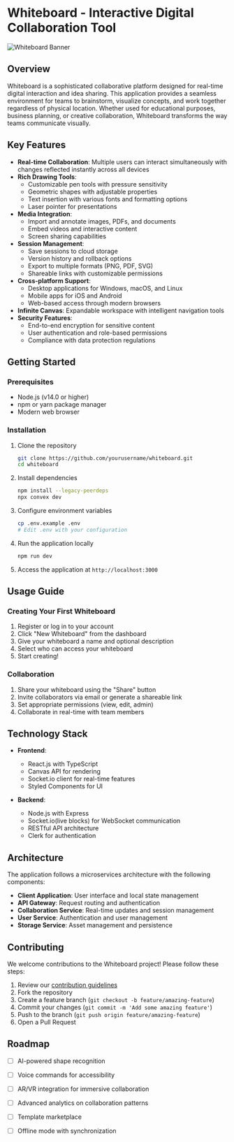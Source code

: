 # Whiteboard - Interactive Digital Collaboration Tool

![Whiteboard Banner](docs/assets/whiteboard-banner.png)

## Overview

Whiteboard is a sophisticated collaborative platform designed for real-time digital interaction and idea sharing. This application provides a seamless environment for teams to brainstorm, visualize concepts, and work together regardless of physical location. Whether used for educational purposes, business planning, or creative collaboration, Whiteboard transforms the way teams communicate visually.

## Key Features

- **Real-time Collaboration**: Multiple users can interact simultaneously with changes reflected instantly across all devices
- **Rich Drawing Tools**: 
    - Customizable pen tools with pressure sensitivity
    - Geometric shapes with adjustable properties
    - Text insertion with various fonts and formatting options
    - Laser pointer for presentations
- **Media Integration**: 
    - Import and annotate images, PDFs, and documents
    - Embed videos and interactive content
    - Screen sharing capabilities
- **Session Management**: 
    - Save sessions to cloud storage
    - Version history and rollback options
    - Export to multiple formats (PNG, PDF, SVG)
    - Shareable links with customizable permissions
- **Cross-platform Support**: 
    - Desktop applications for Windows, macOS, and Linux
    - Mobile apps for iOS and Android
    - Web-based access through modern browsers
- **Infinite Canvas**: Expandable workspace with intelligent navigation tools
- **Security Features**:
    - End-to-end encryption for sensitive content
    - User authentication and role-based permissions
    - Compliance with data protection regulations

## Getting Started

### Prerequisites
- Node.js (v14.0 or higher)
- npm or yarn package manager
- Modern web browser

### Installation

1. Clone the repository
     ```bash
     git clone https://github.com/yourusername/whiteboard.git
     cd whiteboard
     ```

2. Install dependencies
     ```bash
     npm install --legacy-peerdeps
     npx convex dev
     ```

3. Configure environment variables
     ```bash
     cp .env.example .env
     # Edit .env with your configuration
     ```

4. Run the application locally
     ```bash
     npm run dev
     ```

5. Access the application at `http://localhost:3000`

## Usage Guide

### Creating Your First Whiteboard

1. Register or log in to your account
2. Click "New Whiteboard" from the dashboard
3. Give your whiteboard a name and optional description
4. Select who can access your whiteboard
5. Start creating!

### Collaboration

1. Share your whiteboard using the "Share" button
2. Invite collaborators via email or generate a shareable link
3. Set appropriate permissions (view, edit, admin)
4. Collaborate in real-time with team members

## Technology Stack

- **Frontend**: 
    - React.js with TypeScript
    - Canvas API for rendering
    - Socket.io client for real-time features
    - Styled Components for UI

- **Backend**: 
    - Node.js with Express
    - Socket.io(live blocks) for WebSocket communication
    - RESTful API architecture
    - Clerk for authentication

## Architecture

The application follows a microservices architecture with the following components:

- **Client Application**: User interface and local state management
- **API Gateway**: Request routing and authentication
- **Collaboration Service**: Real-time updates and session management
- **User Service**: Authentication and user management
- **Storage Service**: Asset management and persistence

## Contributing

We welcome contributions to the Whiteboard project! Please follow these steps:

1. Review our [contribution guidelines](CONTRIBUTING.md)
2. Fork the repository
3. Create a feature branch (`git checkout -b feature/amazing-feature`)
4. Commit your changes (`git commit -m 'Add some amazing feature'`)
5. Push to the branch (`git push origin feature/amazing-feature`)
6. Open a Pull Request

## Roadmap

- [ ] AI-powered shape recognition
- [ ] Voice commands for accessibility
- [ ] AR/VR integration for immersive collaboration
- [ ] Advanced analytics on collaboration patterns
- [ ] Template marketplace
- [ ] Offline mode with synchronization

